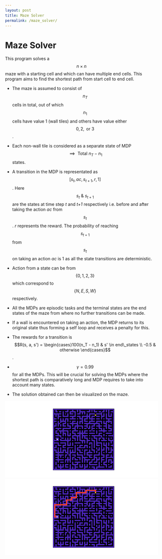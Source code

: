 ```yaml
---
layout: post
title: Maze Solver
permalink: /maze_solver/
---
```

# Maze Solver

This program solves a $$n\times n$$ maze with a starting cell and which can have multiple end cells. This program aims to find the shortest path from start cell to end cell.

- The maze is assumed to consist of $$n_T$$ cells in total, out of which $$n_1$$ cells have value 1 (wall tiles) and others have value either $$0,\,2,\text{ or }3$$. 

- Each non-wall tile is considered as a separate state of MDP $$\implies \text{ Total }n_T - n_1$$ states.

- A transition in the MDP is representated as $$[s_t, ac, s_{t+1}, r, 1]$$. Here $$s_t\:\&\:s_{t+1}$$ are the states at time step <i>t</i> and <i>t+1</i> respectively i.e. before and after taking the action <i>ac</i> from $$s_t$$. <i>r</i> represents the reward. The probability of reaching $$s_{t+1}$$ from $$s_t$$ on taking an action <i>ac</i> is 1 as all the state transitions are deterministic.

- Action from a state can be from $$\{0, 1, 2, 3\}$$ which correspond to $$\{N,\,E,\,S,\,W\}$$ respectively.

- All the MDPs are episodic tasks and the terminal states are the end states of the maze from where no further transitions can be made.

- If a wall is encountered on taking an action, the MDP returns to its original state thus forming a self loop and receives a penalty for this.

- The rewards for a transition is $$R(s, a, s') = \begin{cases}100(n_T - n_1) & s' \in end\_states \\ -0.5 & otherwise \end{cases}$$.

- $$\gamma = 0.99$$ for all the MDPs. This will be crucial for solving the MDPs where the shortest path is comparatively long and MDP requires to take into account many states.

- The solution obtained can then be visualized on the maze.


![gridFile](/_pages/gridFile.png)
![gridFile_solved](/_pages/gridFile_solved.png)